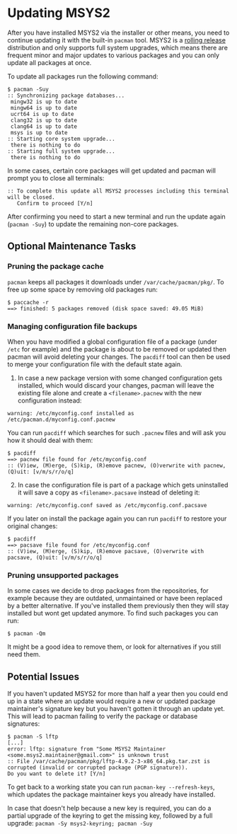 # Updating MSYS2

After you have installed MSYS2 via the installer or other means, you need to continue updating it with the built-in `pacman` tool. MSYS2 is a [rolling release](https://en.wikipedia.org/wiki/Rolling_release) distribution and only supports full system upgrades, which means there are frequent minor and major updates to various packages and you can only update all packages at once.

To update all packages run the following command:

```console
$ pacman -Suy
:: Synchronizing package databases...
 mingw32 is up to date
 mingw64 is up to date
 ucrt64 is up to date
 clang32 is up to date
 clang64 is up to date
 msys is up to date
:: Starting core system upgrade...
 there is nothing to do
:: Starting full system upgrade...
 there is nothing to do
```

In some cases, certain core packages will get updated and pacman will prompt you to close all terminals:

```console
:: To complete this update all MSYS2 processes including this terminal will be closed.
   Confirm to proceed [Y/n]
```

After confirming you need to start a new terminal and run the update again (`pacman -Suy`) to update the remaining non-core packages.

## Optional Maintenance Tasks

### Pruning the package cache

`pacman` keeps all packages it downloads under `/var/cache/pacman/pkg/`. To free up some space by removing old packages run:

```console
$ paccache -r
==> finished: 5 packages removed (disk space saved: 49.05 MiB)
```

### Managing configuration file backups

When you have modified a global configuration file of a package (under `/etc` for example) and the package is about to be removed or updated then pacman will avoid deleting your changes. The `pacdiff` tool can then be used to merge your configuration file with the default state again.

1) In case a new package version with some changed configuration gets installed, which would discard your changes, pacman will leave the existing file alone and create a `<filename>.pacnew` with the new configuration instead:

```console
warning: /etc/myconfig.conf installed as /etc/pacman.d/myconfig.conf.pacnew
```

You can run `pacdiff` which searches for such `.pacnew` files and will ask you how it should deal with them:

```console
$ pacdiff
==> pacnew file found for /etc/myconfig.conf
:: (V)iew, (M)erge, (S)kip, (R)emove pacnew, (O)verwrite with pacnew, (Q)uit: [v/m/s/r/o/q]
```

2) In case the configuration file is part of a package which gets uninstalled it will save a copy as `<filename>.pacsave` instead of deleting it:

```console
warning: /etc/myconfig.conf saved as /etc/myconfig.conf.pacsave
```

If you later on install the package again you can run `pacdiff` to restore your original changes:

```console
$ pacdiff
==> pacsave file found for /etc/myconfig.conf
:: (V)iew, (M)erge, (S)kip, (R)emove pacsave, (O)verwrite with pacsave, (Q)uit: [v/m/s/r/o/q]
```

### Pruning unsupported packages

In some cases we decide to drop packages from the repositories, for example
because they are outdated, unmaintained or have been replaced by a better
alternative. If you've installed them previously then they will stay installed
but wont get updated anymore. To find such packages you can run:

```console
$ pacman -Qm
```

It might be a good idea to remove them, or look for alternatives if you still
need them.

## Potential Issues

If you haven't updated MSYS2 for more than half a year then you could end up in a state where an update would require a new or updated package maintainer's signature key but you haven't gotten it through an update yet. This will lead to pacman failing to verify the package or database signatures:

```console
$ pacman -S lftp
[...]
error: lftp: signature from "Some MSYS2 Maintainer <some.msys2.maintainer@gmail.com>" is unknown trust
:: File /var/cache/pacman/pkg/lftp-4.9.2-3-x86_64.pkg.tar.zst is corrupted (invalid or corrupted package (PGP signature)).
Do you want to delete it? [Y/n]
```

To get back to a working state you can run `pacman-key --refresh-keys`, which updates the package maintainer keys you already have installed.

In case that doesn't help because a new key is required, you can do a partial upgrade of the keyring to get the missing key, followed by a full upgrade: `pacman -Sy msys2-keyring; pacman -Suy`
